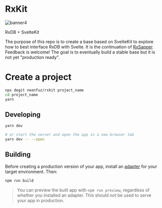 # RxKit

![banner4](https://user-images.githubusercontent.com/11461551/116823415-05e8bb00-ab4a-11eb-8512-545c24ac8795.png)

RxDB + SvelteKit

The purpose of this repo is to create a base based on SvelteKit to explore how to best interface RxDB with Svelte. It is the continuation of [RxSapper](https://github.com/neonfuz/rxsapper). Feedback is welcome! The goal is to eventually build a stable base but it is not yet "production ready".

# Create a project

``` bash
npx degit neonfuz/rxkit project_name
cd project_name
yarn
```

## Developing

```bash
yarn dev

# or start the server and open the app in a new browser tab
yarn dev -- --open
```

## Building

Before creating a production version of your app, install an [adapter](https://kit.svelte.dev/docs#adapters) for your target environment. Then:

```bash
npm run build
```

> You can preview the built app with `npm run preview`, regardless of whether you installed an adapter. This should _not_ be used to serve your app in production.
